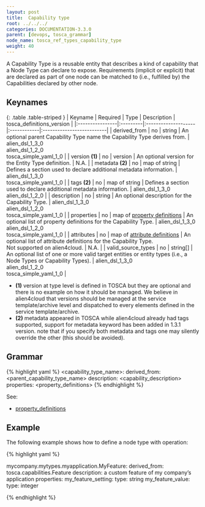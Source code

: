 ```yaml
---
layout: post
title:  Capability type
root: ../../../
categories: DOCUMENTATION-3.3.0
parent: [devops, tosca_grammar]
node_name: tosca_ref_types_capability_type
weight: 40
---
```


A Capability Type is a reusable entity that describes a kind of capability that a Node Type can declare to expose.  Requirements (implicit or explicit) that are declared as part of one node can be matched to (i.e., fulfilled by) the Capabilities declared by other node.

## Keynames

{: .table .table-striped }
| Keyname         | Required | Type                | Description | tosca_definitions_version |
|:----------------|:---------|:--------------------|:------------|:--------------------------|
| derived_from | no | string | An optional parent Capability Type name the Capability Type derives from. | alien_dsl_1_3_0<br> alien_dsl_1_2_0<br> tosca_simple_yaml_1_0 |
| version __(1)__ | no | version | An optional version for the Entity Type definition. | N.A. |
| metadata __(2)__ | no | map of string | Defines a section used to declare additional metadata information. | alien_dsl_1_3_0<br> tosca_simple_yaml_1_0 |
| tags __(2)__ | no | map of string | Defines a section used to declare additional metadata information. | alien_dsl_1_3_0<br> alien_dsl_1_2_0 |
| description | no | string | An optional description for the Capability Type. | alien_dsl_1_3_0<br> alien_dsl_1_2_0<br> tosca_simple_yaml_1_0 |
| properties | no | map of [property definitions](#/documentation/3.0.0/devops_guide/tosca_grammar/property_definition.html) | An optional list of property definitions for the Capability Type. | alien_dsl_1_3_0<br> alien_dsl_1_2_0<br> tosca_simple_yaml_1_0 |
| attributes | no | map of [attribute definitions](#/documentation/3.0.0/devops_guide/tosca_grammar/attribute_definition.html) | An optional list of attribute definitions for the Capability Type.<br>Not supported on alien4cloud. | N.A. |
| valid_source_types | no | string[] | An optional list of one or more valid target entities or entity types (i.e., a Node Types or Capability Types). | alien_dsl_1_3_0<br> alien_dsl_1_2_0<br> tosca_simple_yaml_1_0 |

* __(1)__ version at type level is defined in TOSCA but they are optional and there is no example on how it should be managed. We believe in alien4cloud that versions should be managed at the service template/archive level and dispatched to every elements defined in the service template/archive.
* __(2)__ metadata appeared in TOSCA while alien4cloud already had tags supported, support for metadata keyword has been added in 1.3.1 version. note that if you specify both metadata and tags one may silently override the other (this should be avoided).

## Grammar

{% highlight yaml %}
<capability_type_name>:
  derived_from: <parent_capability_type_name>
  description: <capability_description>
  properties:
    <property_definitions>
{% endhighlight %}

See:

- [property_definitions](#/documentation/3.0.0/devops_guide/tosca_grammar/property_definition.html)

## Example

The following example shows how to define a node type with operation:

{% highlight yaml %}

mycompany.mytypes.myapplication.MyFeature:
  derived_from: tosca.capabilities.Feature
  description: a custom feature of my company’s application
  properties:
    my_feature_setting:
      type: string
    my_feature_value:
      type: integer

{% endhighlight %}
